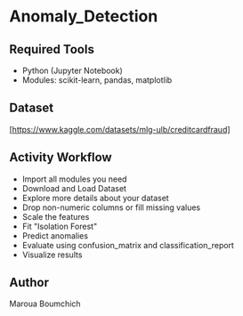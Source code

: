 # Anomaly_Detection

## Required Tools
- Python (Jupyter Notebook)
- Modules: scikit-learn, pandas, matplotlib


## Dataset
[https://www.kaggle.com/datasets/mlg-ulb/creditcardfraud]

## Activity Workflow
- Import all modules you need
- Download and Load Dataset
- Explore more details about your dataset
- Drop non-numeric columns or fill missing values
- Scale the features
- Fit "Isolation Forest"
- Predict anomalies
- Evaluate using confusion_matrix and classification_report
- Visualize results

## Author 
Maroua Boumchich
